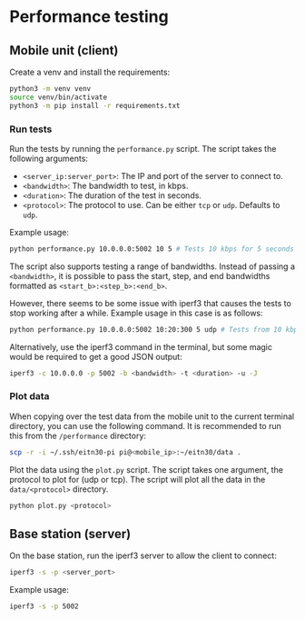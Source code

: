 # Performance testing

## Mobile unit (client)

Create a venv and install the requirements:

```bash
python3 -m venv venv
source venv/bin/activate
python3 -m pip install -r requirements.txt
```

### Run tests

Run the tests by running the `performance.py` script. The script takes the following arguments:

- `<server_ip:server_port>`: The IP and port of the server to connect to.
- `<bandwidth>`: The bandwidth to test, in kbps.
- `<duration>`: The duration of the test in seconds.
- `<protocol>`: The protocol to use. Can be either `tcp` or `udp`. Defaults to `udp`.

Example usage:

```bash
python performance.py 10.0.0.0:5002 10 5 # Tests 10 kbps for 5 seconds using the UDP protocol.
```

The script also supports testing a range of bandwidths. Instead of passing a `<bandwidth>`, it is possible to pass the start, step, and end bandwidths formatted as `<start_b>:<step_b>:<end_b>`.

However, there seems to be some issue with iperf3 that causes the tests to stop working after a while. Example usage in this case is as follows:

```bash
python performance.py 10.0.0.0:5002 10:20:300 5 udp # Tests from 10 kbps to 300 kbps in steps of 20 kbps, for 5 seconds each
```

Alternatively, use the iperf3 command in the terminal, but some magic would be required to get a good JSON output:

```bash
iperf3 -c 10.0.0.0 -p 5002 -b <bandwidth> -t <duration> -u -J
```

### Plot data

When copying over the test data from the mobile unit to the current terminal directory, you can use the following command. It is recommended to run this from the `/performance` directory:

```bash
scp -r -i ~/.ssh/eitn30-pi pi@<mobile_ip>:~/eitn30/data .
```

Plot the data using the `plot.py` script. The script takes one argument, the protocol to plot for (udp or tcp). The script will plot all the data in the `data/<protocol>` directory.

```bash
python plot.py <protocol>
```

## Base station (server)

On the base station, run the iperf3 server to allow the client to connect:

```bash
iperf3 -s -p <server_port>
```

Example usage:

```bash
iperf3 -s -p 5002
```
